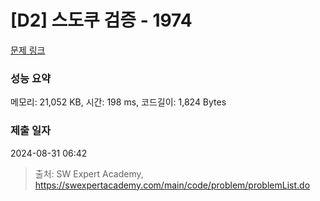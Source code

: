 # [D2] 스도쿠 검증 - 1974 

[문제 링크](https://swexpertacademy.com/main/code/problem/problemDetail.do?contestProbId=AV5Psz16AYEDFAUq) 

### 성능 요약

메모리: 21,052 KB, 시간: 198 ms, 코드길이: 1,824 Bytes

### 제출 일자

2024-08-31 06:42



> 출처: SW Expert Academy, https://swexpertacademy.com/main/code/problem/problemList.do